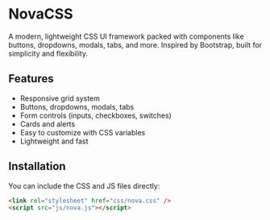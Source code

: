 # NovaCSS

A modern, lightweight CSS UI framework packed with components like buttons, dropdowns, modals, tabs, and more. Inspired by Bootstrap, built for simplicity and flexibility.

## Features

- Responsive grid system
- Buttons, dropdowns, modals, tabs
- Form controls (inputs, checkboxes, switches)
- Cards and alerts
- Easy to customize with CSS variables
- Lightweight and fast

## Installation

You can include the CSS and JS files directly:

```html
<link rel="stylesheet" href="css/nova.css" />
<script src="js/nova.js"></script>
